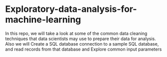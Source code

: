 # Exploratory-data-analysis-for-machine-learning
In this repo, we will take a look at some of the common data cleaning techniques that data scientists may use to prepare their data for analysis. Also we will Create a SQL database connection to a sample SQL database, and read records from that database  and Explore common input parameters
